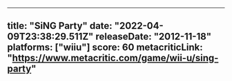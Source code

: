 
---
title: "SiNG Party"
date: "2022-04-09T23:38:29.511Z"
releaseDate: "2012-11-18"
platforms: ["wiiu"]
score: 60
metacriticLink: "https://www.metacritic.com/game/wii-u/sing-party"
---
